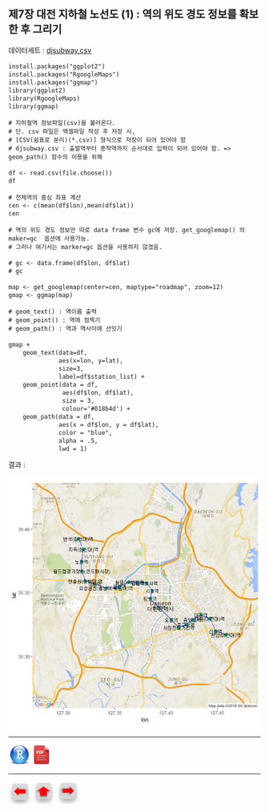 ## 제7장 대전 지하철 노선도 (1) : 역의 위도 경도 정보를 확보한 후 그리기

데이터세트 : [djsubway.csv](data/djsubway.csv)

```{r}
install.packages("ggplot2")
install.packages("RgoogleMaps")
install.packages("ggmap")
library(ggplot2)
library(RgoogleMaps)
library(ggmap)

# 지하철역 정보파일(csv)을 불러온다. 
# 단. csv 파일은 엑셀파일 작성 후 저장 시, 
# [CSV(쉼표로 분리)(*.csv)] 형식으로 저장이 되어 있어야 함
# djsubway.csv : 출발역부터 종착역까지 순서대로 입력이 되어 있어야 함. => geom_path() 함수의 이용을 위해

df <- read.csv(file.choose()) 
df

# 전체역의 중심 좌표 계산
cen <- c(mean(df$lon),mean(df$lat))
cen

# 역의 위도 경도 정보만 따로 data frame 변수 gc에 저장. get_googlemap() 의  maker=gc  옵션에 사용가능.
# 그러나 여기서는 marker=gc 옵션을 사용하지 않겠음.

# gc <- data.frame(df$lon, df$lat)  
# gc

map <- get_googlemap(center=cen, maptype="roadmap", zoom=12)
gmap <- ggmap(map)

# geom_text() : 역이름 출력
# geom_point() : 역에 점찍기
# geom_path() : 역과 역사이에 선잇기

gmap + 
	geom_text(data=df, 
              aes(x=lon, y=lat), 
              size=3, 
              label=df$station_list) + 
	geom_point(data = df, 
               aes(df$lon, df$lat), 
               size = 3, 
               colour='#018b4d') +
	geom_path(data = df, 
              aes(x = df$lon, y = df$lat), 
              color = "blue", 
              alpha = .5, 
              lwd = 1)
```

결과 :

![img](images/COMF_180416085519b5f60cf9.bmp)



------

 [<img src="images/R.png" alt="R" style="zoom:80%;" />](source/ch_7_Subway_Geocode_Daejeon.R)  [<img src="images/pdf_image.png" alt="pdf_image" style="zoom:80%;" />](pdf/ch_7_Subway_Geocode_Daejeon.pdf)

------

[<img src="images/l-arrow.png" alt="l-arrow" style="zoom:67%;" />](ch_07_Google_Map.html)    [<img src="images/home-arrow.png" alt="home-arrow" style="zoom:67%;" />](index.html)    [<img src="images/r-arrow.png" alt="r-arrow" style="zoom:67%;" />](ch_7_Subway_Stations_Daejeon.html)

